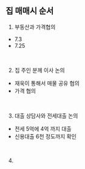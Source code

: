 집 매매시 순서
---

1. 부동산과 가격협의
- 7.3
- 7.25

<br>

2. 집 주인 분께 이사 논의
- 재욱이 통해서 매물 공유 협의
- 가격 협의


<br>

3. 대출 상담사와 전세대출 논의
- 전세 5억에 4억 까지 대출
- 신용대출 6천 정도까지 확인


<br>

4. 

